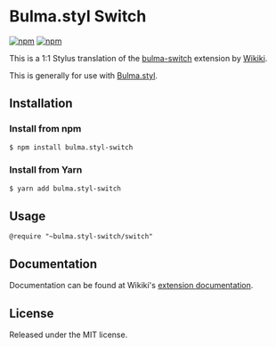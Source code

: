 # Bulma.styl Switch

[![npm](https://img.shields.io/npm/v/bulma.styl-switch.svg)](https://www.npmjs.com/package/bulma.styl-switch)
[![npm](https://img.shields.io/npm/dm/bulma.styl-switch.svg)](https://www.npmjs.com/package/bulma.styl-switch)

This is a 1:1 Stylus translation of the [bulma-switch](https://github.com/Wikiki/bulma-switch) extension by [Wikiki](https://github.com/Wikiki).

This is generally for use with [Bulma.styl](https://github.com/log1x/bulma.styl). 

## Installation 

### Install from npm

```sh
$ npm install bulma.styl-switch
```

### Install from Yarn 

```sh
$ yarn add bulma.styl-switch
```

## Usage 

```
@require "~bulma.styl-switch/switch"
```

## Documentation 

Documentation can be found at Wikiki's [extension documentation](https://wikiki.github.io/bulma-extensions/switch).

## License

Released under the MIT license.
